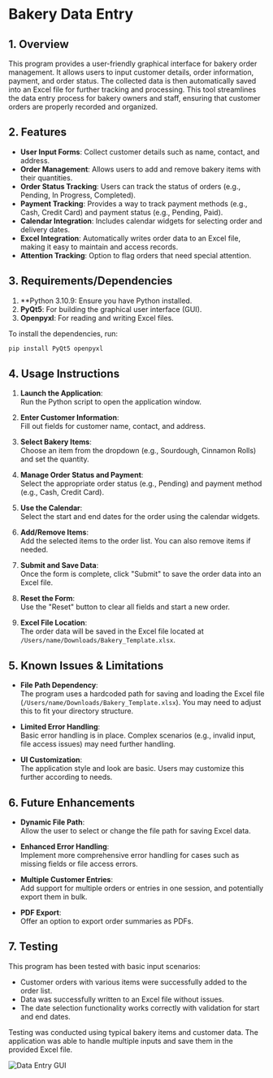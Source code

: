 # Bakery Data Entry 

## 1. Overview
This program provides a user-friendly graphical interface for bakery order management. It allows users to input customer details, order information, payment, and order status. The collected data is then automatically saved into an Excel file for further tracking and processing. This tool streamlines the data entry process for bakery owners and staff, ensuring that customer orders are properly recorded and organized.

## 2. Features
- **User Input Forms**: Collect customer details such as name, contact, and address.
- **Order Management**: Allows users to add and remove bakery items with their quantities.
- **Order Status Tracking**: Users can track the status of orders (e.g., Pending, In Progress, Completed).
- **Payment Tracking**: Provides a way to track payment methods (e.g., Cash, Credit Card) and payment status (e.g., Pending, Paid).
- **Calendar Integration**: Includes calendar widgets for selecting order and delivery dates.
- **Excel Integration**: Automatically writes order data to an Excel file, making it easy to maintain and access records.
- **Attention Tracking**: Option to flag orders that need special attention.

## 3. Requirements/Dependencies
1. **Python 3.10.9: Ensure you have Python installed.
2. **PyQt5**: For building the graphical user interface (GUI).
3. **Openpyxl**: For reading and writing Excel files.

To install the dependencies, run:

```bash
pip install PyQt5 openpyxl
```
## 4. Usage Instructions
1. **Launch the Application**:  
   Run the Python script to open the application window.

2. **Enter Customer Information**:  
   Fill out fields for customer name, contact, and address.

3. **Select Bakery Items**:  
   Choose an item from the dropdown (e.g., Sourdough, Cinnamon Rolls) and set the quantity.

4. **Manage Order Status and Payment**:  
   Select the appropriate order status (e.g., Pending) and payment method (e.g., Cash, Credit Card).

5. **Use the Calendar**:  
   Select the start and end dates for the order using the calendar widgets.

6. **Add/Remove Items**:  
   Add the selected items to the order list. You can also remove items if needed.

7. **Submit and Save Data**:  
   Once the form is complete, click "Submit" to save the order data into an Excel file.

8. **Reset the Form**:  
   Use the "Reset" button to clear all fields and start a new order.

9. **Excel File Location**:  
   The order data will be saved in the Excel file located at `/Users/name/Downloads/Bakery_Template.xlsx`.


## 5. Known Issues & Limitations
- **File Path Dependency**:  
  The program uses a hardcoded path for saving and loading the Excel file (`/Users/name/Downloads/Bakery_Template.xlsx`). You may need to adjust this to fit your directory structure.

- **Limited Error Handling**:  
  Basic error handling is in place. Complex scenarios (e.g., invalid input, file access issues) may need further handling.

- **UI Customization**:  
  The application style and look are basic. Users may customize this further according to needs.

## 6. Future Enhancements
- **Dynamic File Path**:  
  Allow the user to select or change the file path for saving Excel data.

- **Enhanced Error Handling**:  
  Implement more comprehensive error handling for cases such as missing fields or file access errors.

- **Multiple Customer Entries**:  
  Add support for multiple orders or entries in one session, and potentially export them in bulk.

- **PDF Export**:  
  Offer an option to export order summaries as PDFs.

## 7. Testing
This program has been tested with basic input scenarios:
- Customer orders with various items were successfully added to the order list.
- Data was successfully written to an Excel file without issues.
- The date selection functionality works correctly with validation for start and end dates.

Testing was conducted using typical bakery items and customer data. The application was able to handle multiple inputs and save them in the provided Excel file.


![Data Entry GUI](https://github.com/huntahgarcia/Data_Entry_GUI/assets/140458716/307911d5-77e9-43f9-b1fd-da043530e75d)
